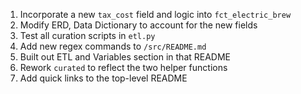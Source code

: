 1. Incorporate a new `tax_cost` field and logic into `fct_electric_brew`
2. Modify ERD, Data Dictionary to account for the new fields
3. Test all curation scripts in `etl.py`
4. Add new regex commands to `/src/README.md`
5. Built out ETL and Variables section in that README
6. Rework `curated` to reflect the two helper functions
7. Add quick links to the top-level README